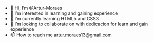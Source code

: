 - 👋 Hi, I’m @Artur-Moraes
- 👀 I’m interested in learning and gaining experience
- 🌱 I’m currently learning HTML5 and CSS3
- 💞️ I’m looking to collaborate on with dedicacion for learn and gain experience
- 📫 How to reach me artur.moraes13@gmail.com

<!---
Artur-Moraes/Artur-Moraes is a ✨ special ✨ repository because its `README.md` (this file) appears on your GitHub profile.
You can click the Preview link to take a look at your changes.
--->
